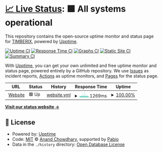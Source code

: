 # [📈 Live Status](https://status.timberix.toys): <!--live status--> **🟩 All systems operational**

This repository contains the open-source uptime monitor and status page for [TIMBERIX](timberix.toys), powered by [Upptime](https://github.com/upptime/upptime).

[![Uptime CI](https://github.com/Timberix/status.timberix.toys/workflows/Uptime%20CI/badge.svg)](https://github.com/Timberix/status.timberix.toys/actions?query=workflow%3A%22Uptime+CI%22)
[![Response Time CI](https://github.com/Timberix/status.timberix.toys/workflows/Response%20Time%20CI/badge.svg)](https://github.com/Timberix/status.timberix.toys/actions?query=workflow%3A%22Response+Time+CI%22)
[![Graphs CI](https://github.com/Timberix/status.timberix.toys/workflows/Graphs%20CI/badge.svg)](https://github.com/Timberix/status.timberix.toys/actions?query=workflow%3A%22Graphs+CI%22)
[![Static Site CI](https://github.com/Timberix/status.timberix.toys/workflows/Static%20Site%20CI/badge.svg)](https://github.com/Timberix/status.timberix.toys/actions?query=workflow%3A%22Static+Site+CI%22)
[![Summary CI](https://github.com/Timberix/status.timberix.toys/workflows/Summary%20CI/badge.svg)](https://github.com/Timberix/status.timberix.toys/actions?query=workflow%3A%22Summary+CI%22)

With [Upptime](https://upptime.js.org), you can get your own unlimited and free uptime monitor and status page, powered entirely by a GitHub repository. We use [Issues](https://github.com/Timberix/status.timberix.toys/issues) as incident reports, [Actions](https://github.com/Timberix/status.timberix.toys/actions) as uptime monitors, and [Pages](https://status.timberix.toys) for the status page.

<!--start: status pages-->
<!-- This summary is generated by Upptime (https://github.com/upptime/upptime) -->
<!-- Do not edit this manually, your changes will be overwritten -->
<!-- prettier-ignore -->
| URL | Status | History | Response Time | Uptime |
| --- | ------ | ------- | ------------- | ------ |
| <img alt="" src="https://icons.duckduckgo.com/ip3/timberix.toys.ico" height="13"> [Website](https://timberix.toys) | 🟩 Up | [website.yml](https://github.com/Timberix/status-gh.timberix.toys/commits/HEAD/history/website.yml) | <details><summary><img alt="Response time graph" src="./graphs/website/response-time-week.png" height="20"> 1269ms</summary><br><a href="https://status-gh.timberix.toys/history/website"><img alt="Response time 1153" src="https://img.shields.io/endpoint?url=https%3A%2F%2Fraw.githubusercontent.com%2FTimberix%2Fstatus-gh.timberix.toys%2FHEAD%2Fapi%2Fwebsite%2Fresponse-time.json"></a><br><a href="https://status-gh.timberix.toys/history/website"><img alt="24-hour response time 1121" src="https://img.shields.io/endpoint?url=https%3A%2F%2Fraw.githubusercontent.com%2FTimberix%2Fstatus-gh.timberix.toys%2FHEAD%2Fapi%2Fwebsite%2Fresponse-time-day.json"></a><br><a href="https://status-gh.timberix.toys/history/website"><img alt="7-day response time 1269" src="https://img.shields.io/endpoint?url=https%3A%2F%2Fraw.githubusercontent.com%2FTimberix%2Fstatus-gh.timberix.toys%2FHEAD%2Fapi%2Fwebsite%2Fresponse-time-week.json"></a><br><a href="https://status-gh.timberix.toys/history/website"><img alt="30-day response time 1233" src="https://img.shields.io/endpoint?url=https%3A%2F%2Fraw.githubusercontent.com%2FTimberix%2Fstatus-gh.timberix.toys%2FHEAD%2Fapi%2Fwebsite%2Fresponse-time-month.json"></a><br><a href="https://status-gh.timberix.toys/history/website"><img alt="1-year response time 1153" src="https://img.shields.io/endpoint?url=https%3A%2F%2Fraw.githubusercontent.com%2FTimberix%2Fstatus-gh.timberix.toys%2FHEAD%2Fapi%2Fwebsite%2Fresponse-time-year.json"></a></details> | <details><summary><a href="https://status-gh.timberix.toys/history/website">100.00%</a></summary><a href="https://status-gh.timberix.toys/history/website"><img alt="All-time uptime 99.96%" src="https://img.shields.io/endpoint?url=https%3A%2F%2Fraw.githubusercontent.com%2FTimberix%2Fstatus-gh.timberix.toys%2FHEAD%2Fapi%2Fwebsite%2Fuptime.json"></a><br><a href="https://status-gh.timberix.toys/history/website"><img alt="24-hour uptime 100.00%" src="https://img.shields.io/endpoint?url=https%3A%2F%2Fraw.githubusercontent.com%2FTimberix%2Fstatus-gh.timberix.toys%2FHEAD%2Fapi%2Fwebsite%2Fuptime-day.json"></a><br><a href="https://status-gh.timberix.toys/history/website"><img alt="7-day uptime 100.00%" src="https://img.shields.io/endpoint?url=https%3A%2F%2Fraw.githubusercontent.com%2FTimberix%2Fstatus-gh.timberix.toys%2FHEAD%2Fapi%2Fwebsite%2Fuptime-week.json"></a><br><a href="https://status-gh.timberix.toys/history/website"><img alt="30-day uptime 100.00%" src="https://img.shields.io/endpoint?url=https%3A%2F%2Fraw.githubusercontent.com%2FTimberix%2Fstatus-gh.timberix.toys%2FHEAD%2Fapi%2Fwebsite%2Fuptime-month.json"></a><br><a href="https://status-gh.timberix.toys/history/website"><img alt="1-year uptime 99.96%" src="https://img.shields.io/endpoint?url=https%3A%2F%2Fraw.githubusercontent.com%2FTimberix%2Fstatus-gh.timberix.toys%2FHEAD%2Fapi%2Fwebsite%2Fuptime-year.json"></a></details>

<!--end: status pages-->

[**Visit our status website →**](https://status.timberix.toys)

## 📄 License

- Powered by: [Upptime](https://github.com/upptime/upptime)
- Code: [MIT](./LICENSE) © [Anand Chowdhary](https://anandchowdhary.com), supported by [Pabio](https://pabio.com)
- Data in the `./history` directory: [Open Database License](https://opendatacommons.org/licenses/odbl/1-0/)
